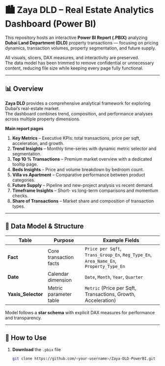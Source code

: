 # 🏙️ Zaya DLD – Real Estate Analytics Dashboard (Power BI)

This repository hosts an interactive **Power BI Report (.PBIX)** analyzing **Dubai Land Department (DLD)** property transactions — focusing on pricing dynamics, transaction volumes, property segmentation, and future supply.

All visuals, slicers, DAX measures, and interactivity are preserved.  
The data model has been trimmed to remove confidential or unnecessary content, reducing file size while keeping every page fully functional.

---

## 📊 Overview

**Zaya DLD** provides a comprehensive analytical framework for exploring Dubai’s real-estate market.  
The dashboard combines trend, composition, and performance analyses across multiple property dimensions.

**Main report pages**
1. **Key Metrics** – Executive KPIs: total transactions, price per sqft, acceleration, and growth.  
2. **Trend Insights** – Monthly time-series with dynamic metric selector and segmentation.  
3. **Top 10 % Transactions** – Premium market overview with a dedicated tooltip page.  
4. **Beds Insights** – Price and volume breakdown by bedroom count.  
5. **Villa vs Apartment** – Comparative performance between product categories.  
6. **Future Supply** – Pipeline and new-project analysis vs recent demand.  
7. **Timeframe Insights** – Short- vs long-term comparisons and momentum checks.  
8. **Share of Transactions** – Market share and composition of transaction types.  
---

## 🧱 Data Model & Structure

| Table | Purpose | Example Fields |
|-------|----------|----------------|
| **Fact** | Core transaction facts | `Price per Sqft`, `Trans_Group_En`, `Reg_Type_En`, `Area_Name_En`, `Property_Type_En` |
| **Date** | Calendar dimension | `Date`, `Month`, `Year`, `Quarter` |
| **Yaxis_Selector** | Metric parameter table | `Metric` (Price per Sqft, Transactions, Growth, Acceleration) |

Model follows a **star schema** with explicit DAX measures for performance and transparency.

---

## 🚀 How to Use

1. **Download** the `.pbix` file  
   ```bash
   git clone https://github.com/<your-username>/Zaya-DLD-PowerBI.git
